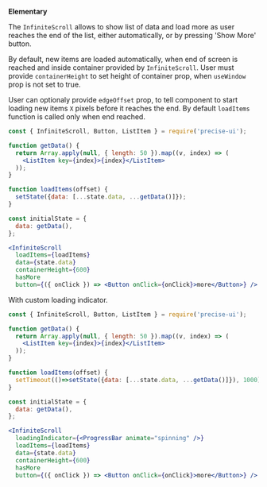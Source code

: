 **Elementary**

The `InfiniteScroll` allows to show list of data and load more as user reaches the end of the list, either automatically, or by pressing 'Show More' button.

By default, new items are loaded automatically, when end of screen is reached and inside container provided by `InfiniteScroll`. User must provide `containerHeight` to set height of container prop, when `useWindow` prop is not set to true.

User can optionaly provide `edgeOffset` prop, to tell component to start loading new items `X` pixels before it reaches the end. By default `loadItems` function is called only when end reached.

```jsx
const { InfiniteScroll, Button, ListItem } = require('precise-ui');

function getData() {
  return Array.apply(null, { length: 50 }).map((v, index) => (
    <ListItem key={index}>{index}</ListItem>
  ));
}

function loadItems(offset) {
  setState({data: [...state.data, ...getData()]});
}

const initialState = {
  data: getData(),
};

<InfiniteScroll
  loadItems={loadItems}
  data={state.data}
  containerHeight={600}
  hasMore
  button={({ onClick }) => <Button onClick={onClick}>more</Button>} />
```

With custom loading indicator.

```jsx
const { InfiniteScroll, Button, ListItem } = require('precise-ui');

function getData() {
  return Array.apply(null, { length: 50 }).map((v, index) => (
    <ListItem key={index}>{index}</ListItem>
  ));
}

function loadItems(offset) {
  setTimeout(()=>setState({data: [...state.data, ...getData()]}), 1000)
}

const initialState = {
  data: getData(),
};

<InfiniteScroll
  loadingIndicator={<ProgressBar animate="spinning" />}
  loadItems={loadItems}
  data={state.data}
  containerHeight={600}
  hasMore
  button={({ onClick }) => <Button onClick={onClick}>more</Button>} />
```
